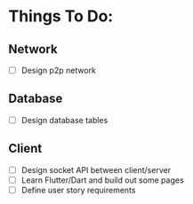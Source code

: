 # Things To Do:

## Network

- [ ] Design p2p network

## Database

- [ ] Design database tables

## Client

- [ ] Design socket API between client/server
- [ ] Learn Flutter/Dart and build out some pages
- [ ] Define user story requirements
